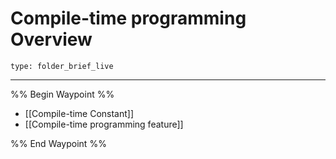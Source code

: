 # Compile-time programming Overview
 
```ccard
type: folder_brief_live
```
 
---

%% Begin Waypoint %%
- [[Compile-time Constant]]
- [[Compile-time programming feature]]

%% End Waypoint %%